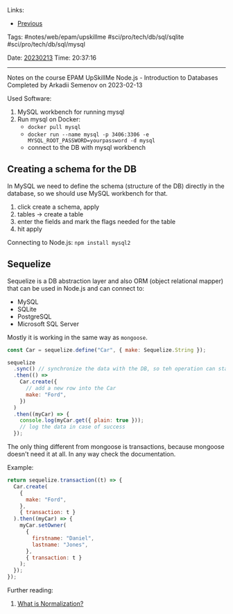   
Links:

- [Previous](07%20Triggers%20Sub-selects%20and%20Views.md)

Tags: #notes/web/epam/upskillme #sci/pro/tech/db/sql/sqlite #sci/pro/tech/db/sql/mysql

Date: [20230213](../../../../../200%20Diary/205%20Day/20230213.md)
Time: 20:37:16
_____

Notes on the course EPAM UpSkillMe Node.js - Introduction to Databases
Completed by Arkadii Semenov on 2023-02-13

Used Software:

1. MySQL workbench for running mysql
2. Run mysql on Docker:
   - `docker pull mysql`
   - `docker run --name mysql -p 3406:3306 -e MYSQL_ROOT_PASSWORD=yourpassword -d mysql`
   - connect to the DB with mysql workbench

## Creating a schema for the DB

In MySQL we need to define the schema (structure of the DB) directly in the database, so we should use MySQL workbench for that.

1. click create a schema, apply
2. tables -> create a table
3. enter the fields and mark the flags needed for the table
4. hit apply

Connecting to Node.js:
`npm install mysql2`

## Sequelize

Sequelize is a DB abstraction layer and also ORM (object relational mapper) that can be used in Node.js and can connect to:

- MySQL
- SQLite
- PostgreSQL
- Microsoft SQL Server

Mostly it is working in the same way as `mongoose`.

```js
const Car = sequelize.define("Car", { make: Sequelize.String });

sequelize
  .sync() // synchronize the data with the DB, so teh operation can start
  .then(() =>
    Car.create({
      // add a new row into the Car
      make: "Ford",
    })
  )
  .then((myCar) => {
    console.log(myCar.get({ plain: true }));
    // log the data in case of success
  });
```

The only thing different from mongoose is transactions, because mongoose doesn't need it at all. In any way check the documentation.

Example:

```js
return sequelize.transaction((t) => {
  Car.create(
    {
      make: "Ford",
    },
    { transaction: t }
  ).then((myCar) => {
    myCar.setOwner(
      {
        firstname: "Daniel",
        lastname: "Jones",
      },
      { transaction: t }
    );
  });
});
```

Further reading:

1. [What is Normalization?](https://www.guru99.com/database-normalization.html)
